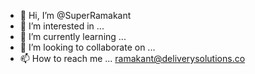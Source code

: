 - 👋 Hi, I’m @SuperRamakant
- 👀 I’m interested in ...
- 🌱 I’m currently learning ...
- 💞️ I’m looking to collaborate on ...
- 📫 How to reach me ...
ramakant@deliverysolutions.co
